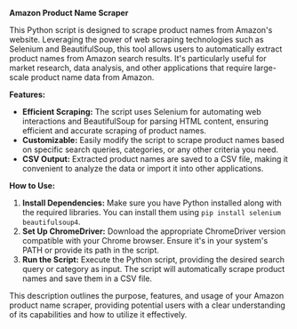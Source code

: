 **Amazon Product Name Scraper**

This Python script is designed to scrape product names from Amazon's website. Leveraging the power of web scraping technologies such as Selenium and BeautifulSoup, this tool allows users to automatically extract product names from Amazon search results. It's particularly useful for market research, data analysis, and other applications that require large-scale product name data from Amazon.

**Features:**
- **Efficient Scraping:** The script uses Selenium for automating web interactions and BeautifulSoup for parsing HTML content, ensuring efficient and accurate scraping of product names.
- **Customizable:** Easily modify the script to scrape product names based on specific search queries, categories, or any other criteria you need.
- **CSV Output:** Extracted product names are saved to a CSV file, making it convenient to analyze the data or import it into other applications.

**How to Use:**
1. **Install Dependencies:** Make sure you have Python installed along with the required libraries. You can install them using `pip install selenium beautifulsoup4`.
2. **Set Up ChromeDriver:** Download the appropriate ChromeDriver version compatible with your Chrome browser. Ensure it's in your system's PATH or provide its path in the script.
3. **Run the Script:** Execute the Python script, providing the desired search query or category as input. The script will automatically scrape product names and save them in a CSV file.

This description outlines the purpose, features, and usage of your Amazon product name scraper, providing potential users with a clear understanding of its capabilities and how to utilize it effectively.
